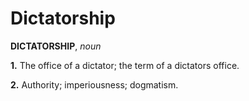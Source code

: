 # Dictatorship

**DICTATORSHIP**, _noun_

**1.** The office of a dictator; the term of a dictators office.

**2.** Authority; imperiousness; dogmatism.